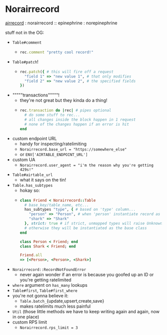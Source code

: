 # Norairrecord

[airrecord](https://github.com/sirupsen/airrecord) : norairrecord :: epinephrine : norepinephrine

stuff not in the OG:
* `Table#comment`
  * ```ruby
    rec.comment "pretty cool record!"
    ```
* `Table#patch`!
  * ```ruby
    rec.patch({ # this will fire off a request 
      "field 1" => "new value 1", # that only modifies
      "field 2" => "new value 2", # the specified fields
    })
    ```
* """""transactions"""""!
  * they're not great but they kinda do a thing!
  * ```ruby
    rec.transaction do |rec| # pipes optional
      # do some stuff to rec...
      # all changes inside the block happen in 1 request
      # none of the changes happen if an error is hit
    end
    ```
* custom endpoint URL
  * handy for inspecting/ratelimiting
  * `Norairrecord.base_url = "https://somewhere_else"`
  * or `ENV['AIRTABLE_ENDPOINT_URL']`
* custom UA
  * `Norairrecord.user_agent = "i'm the reason why you're getting 429s!"`
* `Table#airtable_url`
  * what it says on the tin!
* `Table.has_subtypes`
  * hokay so: 
  * ```ruby
    class Friend < Norairrecord::Table
      # base_key/table_name, etc...
      has_subtypes "type", { # based on 'type' column...
        "person" => "Person", # when 'person' instantiate record as Person 
        "shark" => "Shark"
      }, strict: true # if strict, unmapped types will raise UnknownTypeError
      # otherwise they will be instantiated as the base class
    end

    class Person < Friend; end
    class Shark < Friend; end
    
    Friend.all
    => [<Person>, <Person>, <Shark>]
    ```
* `Norairrecord::RecordNotFoundError`
  * never again wonder if an error is because you goofed up an ID or you're getting ratelimited
* `where` argument on `has_many` lookups
* `Table#first`, `Table#first_where`
* you're not gonna believe it:
  * `Table.batch_`{update,upsert,create,save}
  * makes ratelimits much less painful
* `Util` (those little methods we have to keep writing again and again, now in one place)
* custom RPS limit
  * `Norairrecord.rps_limit = 3`